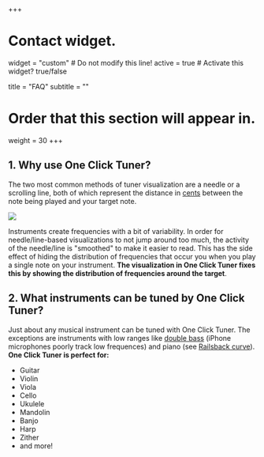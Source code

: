 +++
# Contact widget.
widget = "custom"  # Do not modify this line!
active = true  # Activate this widget? true/false

title = "FAQ"
subtitle = ""

# Order that this section will appear in.
weight = 30
+++

## 1. Why use One Click Tuner?

The two most common methods of tuner visualization are a needle or a scrolling line, both of which represent the distance in [cents](https://en.wikipedia.org/wiki/Cent_(music)) between the note being played and your target note.

![](https://user-images.githubusercontent.com/8075494/51087661-20ea5380-1724-11e9-9152-a7fa16b3b7c7.gif)

Instruments create frequencies with a bit of variability.  In order for needle/line-based visualizations to not jump around too much, the activity of the needle/line is "smoothed" to make it easier to read.  This has the side effect of hiding the distribution of frequencies that occur you when you play a single note on your instrument.  **The visualization in One Click Tuner fixes this by showing the distribution of frequencies around the target**.


## 2. What instruments can be tuned by One Click Tuner?

Just about any musical instrument can be tuned with One Click Tuner.  The exceptions are instruments with low ranges like [double bass](https://en.wikipedia.org/wiki/Double_bass) (iPhone microphones poorly track low frequences) and piano (see [Railsback curve](https://en.wikipedia.org/wiki/Piano_acoustics#The_Railsback_curve)).  **One Click Tuner is perfect for:**

- Guitar
- Violin
- Viola
- Cello
- Ukulele
- Mandolin
- Banjo
- Harp
- Zither
- and more!